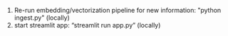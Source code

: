 1. Re-run embedding/vectorization pipeline for new information: "python ingest.py" (locally)
2. start streamlit app: “streamlit run app.py” (locally)
